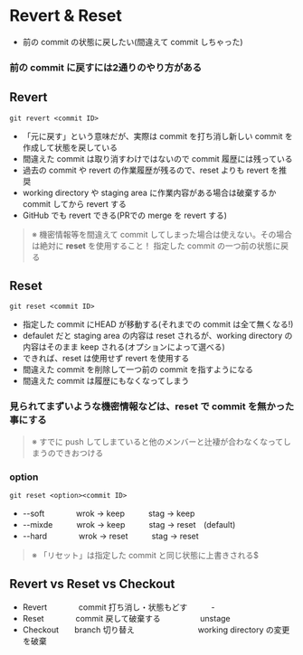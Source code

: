 # Revert & Reset
- 前の commit の状態に戻したい(間違えて commit しちゃった)
### 前の commit に戻すには2通りのやり方がある
## Revert
    git revert <commit ID>
- 「元に戻す」という意味だが、実際は commit を打ち消し新しい commit を作成して状態を戻している
- 間違えた commit は取り消すわけではないので commit 履歴には残っている
- 過去の commit や revert の作業履歴が残るので、reset よりも revert を推奨
- working directory や staging area に作業内容がある場合は破棄するか commit してから revert する
- GitHub でも revert できる(PRでの merge を revert する)
> ※ 機密情報等を間違えて commit してしまった場合は使えない。その場合は絶対に **reset** を使用すること！
指定した commit の一つ前の状態に戻る
## Reset
    git reset <commit ID>
- 指定した commit にHEAD が移動する(それまでの commit は全て無くなる!)
- defaulet だと staging area の内容は reset されるが、working directory の内容はそのまま keep される(オプションによって選べる)
- できれば、reset は使用せず revert を使用する
- 間違えた commit を削除して一つ前の commit を指すようになる
- 間違えた commit は履歴にもなくなってしまう
### 見られてまずいような機密情報などは、reset で commit を無かった事にする
> ※ すでに push してしまていると他のメンバーと辻褄が合わなくなってしまうのできおつける
### option
    git reset <option><commit ID>
- --soft　　　　wrok → keep　　　stag → keep
- --mixde　　　wrok → keep　　　stag → reset　(default)
- --hard　　　　wrok → reset　　　stag → reset
> ※ 「リセット」は指定した commit と同じ状態に上書きされる$
## Revert vs Reset vs Checkout
- Revert　　　　commit 打ち消し・状態もどす　　　-
- Reset　　　　commit 戻して破棄する　　　　　unstage
- Checkout　　branch 切り替え　　　　　　　　working directory の変更を破棄
